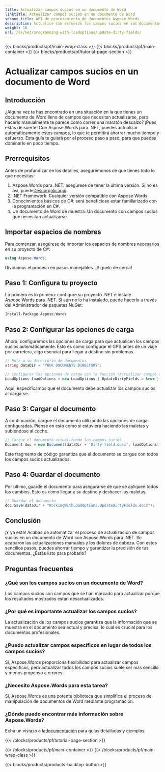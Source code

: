 ```yaml
---
title: Actualizar campos sucios en un documento de Word
linktitle: Actualizar campos sucios en un documento de Word
second_title: API de procesamiento de documentos Aspose.Words
description: Actualice sin esfuerzo los campos sucios en sus documentos de Word usando Aspose.Words para .NET con esta guía completa paso a paso.
weight: 10
url: /es/net/programming-with-loadoptions/update-dirty-fields/
---
```


{{< blocks/products/pf/main-wrap-class >}}
{{< blocks/products/pf/main-container >}}
{{< blocks/products/pf/tutorial-page-section >}}

# Actualizar campos sucios en un documento de Word


## Introducción

¿Alguna vez te has encontrado en una situación en la que tienes un documento de Word lleno de campos que necesitan actualizarse, pero hacerlo manualmente te parece como correr una maratón descalzo? ¡Pues estás de suerte! Con Aspose.Words para .NET, puedes actualizar automáticamente estos campos, lo que te permitirá ahorrar mucho tiempo y esfuerzo. Esta guía te guiará por el proceso paso a paso, para que puedas dominarlo en poco tiempo.

## Prerrequisitos

Antes de profundizar en los detalles, asegurémonos de que tienes todo lo que necesitas:

1.  Aspose.Words para .NET: asegúrese de tener la última versión. Si no es así, puede[Descárgalo aquí](https://releases.aspose.com/words/net/).
2. .NET Framework: Cualquier versión compatible con Aspose.Words.
3. Conocimientos básicos de C#: será beneficioso estar familiarizado con la programación en C#.
4. Un documento de Word de muestra: Un documento con campos sucios que necesitan actualizarse.

## Importar espacios de nombres

Para comenzar, asegúrese de importar los espacios de nombres necesarios en su proyecto de C#:

```csharp
using Aspose.Words;
```

Dividamos el proceso en pasos manejables. ¡Síguelo de cerca!

## Paso 1: Configura tu proyecto

Lo primero es lo primero: configure su proyecto .NET e instale Aspose.Words para .NET. Si aún no lo ha instalado, puede hacerlo a través del Administrador de paquetes NuGet:

```bash
Install-Package Aspose.Words
```

## Paso 2: Configurar las opciones de carga

Ahora, configuremos las opciones de carga para que actualicen los campos sucios automáticamente. Esto es como configurar el GPS antes de un viaje por carretera, algo esencial para llegar a destino sin problemas.

```csharp
// Ruta a su directorio de documentos
string dataDir = "YOUR DOCUMENTS DIRECTORY";

// Configurar las opciones de carga con la función "Actualizar campos sucios"
LoadOptions loadOptions = new LoadOptions { UpdateDirtyFields = true };
```

Aquí, especificamos que el documento debe actualizar los campos sucios al cargarse.

## Paso 3: Cargar el documento

A continuación, cargue el documento utilizando las opciones de carga configuradas. Piense en esto como si estuviera haciendo las maletas y subiéndose al coche.

```csharp
// Cargue el documento actualizando los campos sucios
Document doc = new Document(dataDir + "Dirty field.docx", loadOptions);
```

Este fragmento de código garantiza que el documento se cargue con todos los campos sucios actualizados.

## Paso 4: Guardar el documento

Por último, guarde el documento para asegurarse de que se apliquen todos los cambios. Esto es como llegar a su destino y deshacer las maletas.

```csharp
// Guardar el documento
doc.Save(dataDir + "WorkingWithLoadOptions.UpdateDirtyFields.docx");
```

## Conclusión

¡Y ya está! Acabas de automatizar el proceso de actualización de campos sucios en un documento de Word con Aspose.Words para .NET. Se acabaron las actualizaciones manuales y los dolores de cabeza. Con estos sencillos pasos, puedes ahorrar tiempo y garantizar la precisión de tus documentos. ¿Estás listo para probarlo?

## Preguntas frecuentes

### ¿Qué son los campos sucios en un documento de Word?
Los campos sucios son campos que se han marcado para actualizar porque los resultados mostrados están desactualizados.

### ¿Por qué es importante actualizar los campos sucios?
La actualización de los campos sucios garantiza que la información que se muestra en el documento sea actual y precisa, lo cual es crucial para los documentos profesionales.

### ¿Puedo actualizar campos específicos en lugar de todos los campos sucios?
Sí, Aspose.Words proporciona flexibilidad para actualizar campos específicos, pero actualizar todos los campos sucios suele ser más sencillo y menos propenso a errores.

### ¿Necesito Aspose.Words para esta tarea?
Sí, Aspose.Words es una potente biblioteca que simplifica el proceso de manipulación de documentos de Word mediante programación.

### ¿Dónde puedo encontrar más información sobre Aspose.Words?
 Echa un vistazo a la[documentación](https://reference.aspose.com/words/net/) para guías detalladas y ejemplos.

{{< /blocks/products/pf/tutorial-page-section >}}

{{< /blocks/products/pf/main-container >}}
{{< /blocks/products/pf/main-wrap-class >}}

{{< blocks/products/products-backtop-button >}}
